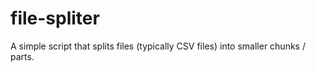 # file-spliter
A simple script that splits files (typically CSV files) into smaller chunks / parts.
